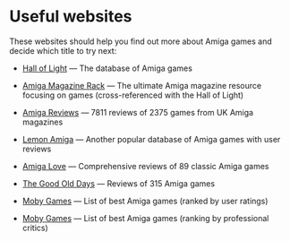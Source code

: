 # Useful websites

These websites should help you find out more about Amiga games and
decide which title to try next:

- [Hall of Light](https://amiga.abime.net/) — The database of Amiga games

- [Amiga Magazine Rack](https://amr.abime.net/) — The ultimate Amiga magazine
  resource focusing on games (cross-referenced with the Hall of Light)

- [Amiga Reviews](https://amigareviews.leveluphost.com/) — 7811 reviews of
  2375 games from UK Amiga magazines

- [Lemon Amiga](https://www.lemonamiga.com/) — Another popular database of
  Amiga games with user reviews

- [Amiga Love](https://www.amigalove.com/games.php) — Comprehensive reviews of
  89 classic Amiga games

- [The Good Old Days](https://www.goodolddays.net/en/system/Amiga/) — Reviews
  of 315 Amiga games

- [Moby Games](https://www.mobygames.com/game/platform:amiga/sort:moby_score/)
  — List of best Amiga games (ranked by user ratings)

- [Moby Games](https://www.mobygames.com/game/platform:amiga/sort:critic_score/page:1/)
  — List of best Amiga games (ranking by professional critics)

